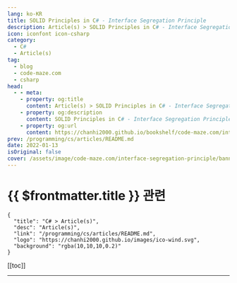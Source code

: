 ```yaml
---
lang: ko-KR
title: SOLID Principles in C# - Interface Segregation Principle
description: Article(s) > SOLID Principles in C# - Interface Segregation Principle
icon: iconfont icon-csharp
category: 
  - C#
  - Article(s)
tag: 
  - blog
  - code-maze.com
  - csharp
head:  
  - - meta:
    - property: og:title
      content: Article(s) > SOLID Principles in C# - Interface Segregation Principle
    - property: og:description
      content: SOLID Principles in C# - Interface Segregation Principle
    - property: og:url
      content: https://chanhi2000.github.io/bookshelf/code-maze.com/interface-segregation-principle.html
prev: /programming/cs/articles/README.md
date: 2022-01-13
isOriginal: false
cover: /assets/image/code-maze.com/interface-segregation-principle/banner.png
---
```


# {{ $frontmatter.title }} 관련

```component VPCard
{
  "title": "C# > Article(s)",
  "desc": "Article(s)",
  "link": "/programming/cs/articles/README.md",
  "logo": "https://chanhi2000.github.io/images/ico-wind.svg",
  "background": "rgba(10,10,10,0.2)"
}
```

[[toc]]

---

<SiteInfo
  name="SOLID Principles in C# - Interface Segregation Principle"
  desc="In this article you are going to learn about Interface Segregation Principle, how to implement it and what are the benefits of its implementation."
  url="https://code-maze.com/interface-segregation-principle/"
  logo="/assets/image/code-maze.com/favicon.png"
  preview="/assets/image/interface-segregation-principle/banner.png"/>

<!-- TODO: 작성 -->
